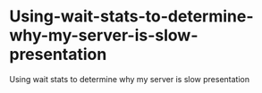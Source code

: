# Using-wait-stats-to-determine-why-my-server-is-slow-presentation
Using wait stats to determine why my server is slow presentation
